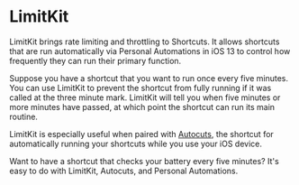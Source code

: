 # LimitKit

LimitKit brings rate limiting and throttling to Shortcuts. It allows shortcuts that are run automatically via Personal Automations in iOS 13 to control how frequently they can run their primary function. 

Suppose you have a shortcut that you want to run once every five minutes. You can use LimitKit to prevent the shortcut from fully running if it was called at the three minute mark. LimitKit will tell you when five minutes or more minutes have passed, at which point the shortcut can run its main routine. 

LimitKit is especially useful when paired with [Autocuts](https://tow.com/Shortcuts/autocuts), the shortcut for automatically running your shortcuts while you use your iOS device. 

Want to have a shortcut that checks your battery every five minutes? It's easy to do with LimitKit, Autocuts, and Personal Automations. 